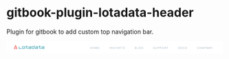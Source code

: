 # gitbook-plugin-lotadata-header
Plugin for gitbook to add custom top navigation bar.

![Screenshot](lotadata-header.png)
